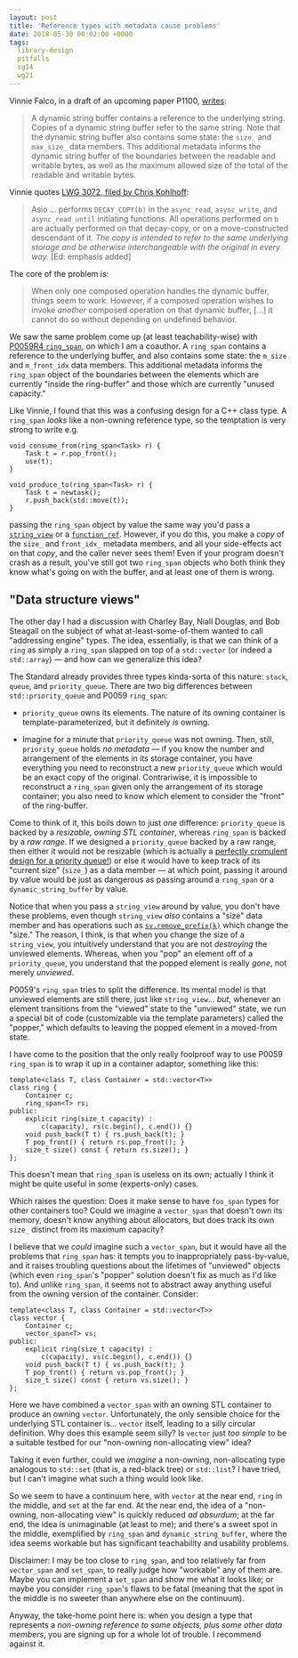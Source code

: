 ```yaml
---
layout: post
title: 'Reference types with metadata cause problems'
date: 2018-05-30 00:02:00 +0000
tags:
  library-design
  pitfalls
  sg14
  wg21
---
```


Vinnie Falco, in a draft of an upcoming paper P1100, [writes](https://rawgit.com/vinniefalco/cpp/master/d1100r0.html):

> A dynamic string buffer contains a reference to the underlying string.
> Copies of a dynamic string buffer refer to the same string. Note that the
> dynamic string buffer also contains some state: the `size_` and `max_size_`
> data members. This additional metadata informs the dynamic string buffer
> of the boundaries between the readable and writable bytes, as well as
> the maximum allowed size of the total of the readable and writable bytes.

Vinnie quotes [LWG 3072, filed by Chris Kohlhoff](http://cplusplus.github.io/LWG/lwg-active.html#3072):

> Asio ... performs `DECAY_COPY(b)`
> in the `async_read`, `async_write`, and `async_read_until` initiating functions.
> All operations performed on `b` are actually performed on that decay-copy,
> or on a move-constructed descendant of it. _The copy is intended to refer to
> the same underlying storage and be otherwise interchangeable with the original
> in every way._ [Ed: emphasis added]

The core of the problem is:

> When only one composed operation handles the dynamic buffer, things seem to work.
> However, if a composed operation wishes to invoke _another_ composed operation on that
> dynamic buffer, [...] it cannot do so without depending on undefined behavior.

We saw the same problem come up (at least teachability-wise) with
[P0059R4 `ring_span`](http://www.open-std.org/jtc1/sc22/wg21/docs/papers/2017/p0059r4.pdf),
on which I am a coauthor.
A `ring_span` contains a reference to the underlying buffer, and also contains
some state: the `m_size` and `m_front_idx` data members. This additional metadata
informs the `ring_span` object of the boundaries between the elements which are
currently "inside the ring-buffer" and those which are currently "unused capacity."

Like Vinnie, I found that this was a confusing design for a C++ class type.
A `ring_span` _looks_ like a non-owning reference type, so the temptation is very
strong to write e.g.

    void consume_from(ring_span<Task> r) {
        Task t = r.pop_front();
        use(t);
    }

    void produce_to(ring_span<Task> r) {
        Task t = newtask();
        r.push_back(std::move(t));
    }

passing the `ring_span` object by value the same way you'd pass a [`string_view`](https://abseil.io/tips/1)
or a [`function_ref`](http://www.open-std.org/jtc1/sc22/wg21/docs/papers/2018/p0792r2.html).
However, if you do this, you make a _copy_ of the `size_` and `front_idx_` metadata members,
and all your side-effects act on that _copy_, and the caller never sees them!
Even if your program doesn't crash as a result, you've still got two `ring_span`
objects who both think they know what's going on with the buffer, and at least one of them
is wrong.

## "Data structure views"

The other day I had a discussion with Charley Bay, Niall Douglas, and Bob Steagall
on the subject of what at-least-some-of-them wanted to call "addressing engine" types.
The idea, essentially, is that we can think of a `ring` as simply a `ring_span` slapped
on top of a `std::vector` (or indeed a `std::array`) — and how can we generalize this idea?

The Standard already provides three types kinda-sorta of this nature: `stack`, `queue`, and
`priority_queue`. There are two big differences between `std::priority_queue` and P0059 `ring_span`:

- `priority_queue` owns its elements. The nature of its owning container is template-parameterized,
  but it definitely _is_ owning.

- Imagine for a minute that `priority_queue` was not owning. Then, still, `priority_queue` holds
  _no metadata_ — if you know the number and arrangement of the elements in its storage container,
  you have everything you need to reconstruct a new `priority_queue` which would be an exact copy
  of the original. Contrariwise, it is impossible to reconstruct a `ring_span` given only the
  arrangement of its storage container; you also need to know which element to consider the "front"
  of the ring-buffer.

Come to think of it, this boils down to just _one_ difference: `priority_queue` is backed by a
_resizable, owning STL container_, whereas `ring_span` is backed by a _raw range_.
If we designed a `priority_queue` backed by a raw range, then either it would not be resizable
(which is actually a [perfectly cromulent design for a priority queue!](https://quuxplusone.github.io/blog/2018/04/27/pq-replace-top/#in-other-words-the-operation-tha))
or else it would have to keep track of its "current size" (`size_`) as a data member — at
which point, passing it around by value would be just as dangerous as passing around a
`ring_span` or a `dynamic_string_buffer` by value.

Notice that when you pass a `string_view` around by value, you don't have these problems, even though
`string_view` _also_ contains a "size" data member and has operations such as
[`sv.remove_prefix(k)`](https://en.cppreference.com/w/cpp/string/basic_string_view/remove_prefix)
which change the "size." The reason, I think, is that when you change the size of a `string_view`,
you intuitively understand that you are not _destroying_ the unviewed elements. Whereas, when you
"pop" an element off of a `priority_queue`, you understand that the popped element is really _gone_,
not merely _unviewed_.

P0059's `ring_span` tries to split the difference. Its mental model is that unviewed elements are
still there, just like `string_view`... _but_, whenever an element transitions from the "viewed" state
to the "unviewed" state, we run a special bit of code (customizable via the template parameters)
called the "popper," which defaults to leaving the popped element in a moved-from state.

I have come to the position that the only really foolproof way to use P0059 `ring_span` is to wrap it
up in a container adaptor, something like this:

    template<class T, class Container = std::vector<T>>
    class ring {
        Container c;
        ring_span<T> rs;
    public:
        explicit ring(size_t capacity) :
            c(capacity), rs(c.begin(), c.end()) {}
        void push_back(T t) { rs.push_back(t); }
        T pop_front() { return rs.pop_front(); }
        size_t size() const { return rs.size(); }
    };

This doesn't mean that `ring_span` is useless on its own; actually I think it might be quite useful in
some (experts-only) cases.

Which raises the question: Does it make sense to have `foo_span` types for other containers too?
Could we imagine a `vector_span` that doesn't own its memory, doesn't know anything about allocators,
but does track its own `size_` distinct from its maximum capacity?

I believe that we _could_ imagine such a `vector_span`, but it would have all the problems that `ring_span`
has: it tempts you to inappropriately pass-by-value, and it raises troubling questions about the lifetimes
of "unviewed" objects (which even `ring_span`'s "popper" solution doesn't fix as much as I'd like to).
And unlike `ring_span`, it seems not to abstract away anything useful from the owning version of the
container. Consider:

    template<class T, class Container = std::vector<T>>
    class vector {
        Container c;
        vector_span<T> vs;
    public:
        explicit ring(size_t capacity) :
            c(capacity), vs(c.begin(), c.end()) {}
        void push_back(T t) { vs.push_back(t); }
        T pop_front() { return vs.pop_front(); }
        size_t size() const { return vs.size(); }
    };

Here we have combined a `vector_span` with an owning STL container to produce an owning `vector`.
Unfortunately, the only sensible choice for the underlying STL container is... `vector` itself,
leading to a silly circular definition. Why does this example seem silly? Is `vector` just _too simple_
to be a suitable testbed for our "non-owning non-allocating view" idea?

Taking it even further, could we _imagine_ a non-owning, non-allocating type analogous to `std::set`
(that is, a red-black tree) or `std::list`?  I have tried, but I can't imagine what such a thing
would look like.

So we seem to have a continuum here, with `vector` at the near end, `ring` in the middle, and `set` at
the far end. At the near end, the idea of a "non-owning, non-allocating view" is quickly reduced
_ad absurdum_; at the far end, the idea is unimaginable (at least to me); and there's a sweet spot
in the middle, exemplified by `ring_span` and `dynamic_string_buffer`, where the idea seems workable
but has significant teachability and usability problems.

Disclaimer: I may be too close to `ring_span`, and too relatively far from `vector_span` and
`set_span`, to really judge how "workable" any of them are. Maybe you can implement a `set_span`
and show me what it looks like; or maybe you consider `ring_span`'s flaws to be fatal (meaning
that the spot in the middle is no sweeter than anywhere else on the continuum).

Anyway, the take-home point here is: when you design a type that represents a _non-owning reference
to some objects, plus some other data members_, you are signing up for a whole lot of trouble.
I recommend against it.
